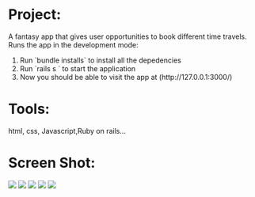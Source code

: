 
<h1>Project:</h1>
A fantasy app that gives user opportunities to book different time travels.
Runs the app in the development mode:
<ol>
 <li>Run `bundle installs` to install all the depedencies</li>
 <li>Run `rails s ` to start the application</li>
 <li>Now you should be able to visit the app at (http://127.0.0.1:3000/)</li>
</ol>
 <h1>Tools:</h1>
 html, css, Javascript,Ruby on rails...
 <h1>Screen Shot:</h1>
 <img src="https://user-images.githubusercontent.com/32793980/221598644-22c812af-2968-45a8-9b65-bcfe859a45c6.JPG">
 <img src="https://user-images.githubusercontent.com/32793980/221598654-57e741b6-c483-4781-8685-881239b1fda3.JPG">
 <img src="https://user-images.githubusercontent.com/32793980/221598664-c2120db1-bf42-4ee0-8e96-a12d396274b7.JPG">
 <img src="https://user-images.githubusercontent.com/32793980/221598667-67a40bfb-a736-404a-93c0-784c7a260c46.JPG">
 <img src="https://user-images.githubusercontent.com/32793980/221600830-bf3cf841-791f-42ed-8c58-84c90986fac1.png">
 
 

